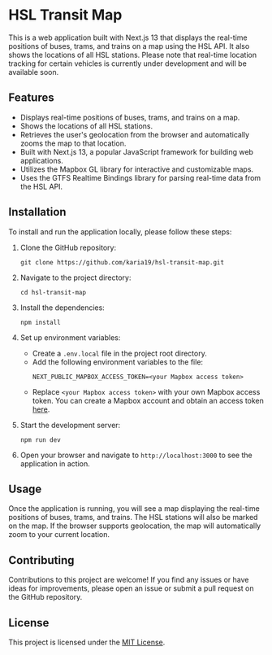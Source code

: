 # HSL Transit Map

This is a web application built with Next.js 13 that displays the real-time positions of buses, trams, and trains on a map using the HSL API. It also shows the locations of all HSL stations. Please note that real-time location tracking for certain vehicles is currently under development and will be available soon.

## Features

- Displays real-time positions of buses, trams, and trains on a map.
- Shows the locations of all HSL stations.
- Retrieves the user's geolocation from the browser and automatically zooms the map to that location.
- Built with Next.js 13, a popular JavaScript framework for building web applications.
- Utilizes the Mapbox GL library for interactive and customizable maps.
- Uses the GTFS Realtime Bindings library for parsing real-time data from the HSL API.

## Installation

To install and run the application locally, please follow these steps:

1. Clone the GitHub repository:
   ```shell
   git clone https://github.com/karia19/hsl-transit-map.git
   ```
2. Navigate to the project directory:
   ```shell
   cd hsl-transit-map
   ```
3. Install the dependencies:
   ```shell
   npm install
   ```
4. Set up environment variables:
   - Create a `.env.local` file in the project root directory.
   - Add the following environment variables to the file:
     ```
     NEXT_PUBLIC_MAPBOX_ACCESS_TOKEN=<your Mapbox access token>
     ```
   - Replace `<your Mapbox access token>` with your own Mapbox access token. You can create a Mapbox account and obtain an access token [here](https://www.mapbox.com/).
  
5. Start the development server:
   ```shell
   npm run dev
   ```
6. Open your browser and navigate to `http://localhost:3000` to see the application in action.

## Usage

Once the application is running, you will see a map displaying the real-time positions of buses, trams, and trains. The HSL stations will also be marked on the map. If the browser supports geolocation, the map will automatically zoom to your current location.

## Contributing

Contributions to this project are welcome! If you find any issues or have ideas for improvements, please open an issue or submit a pull request on the GitHub repository.

## License

This project is licensed under the [MIT License](LICENSE).
